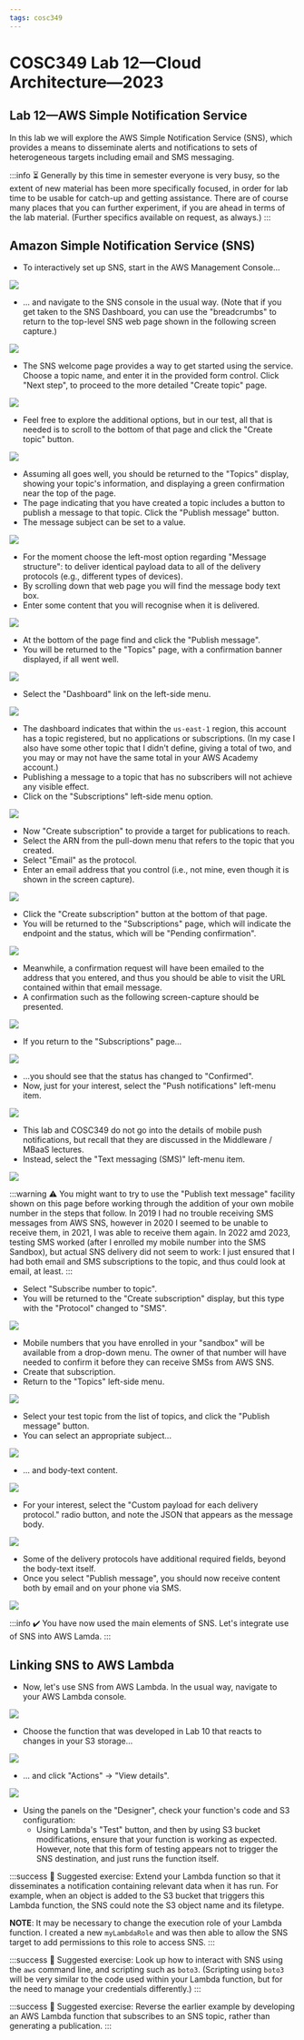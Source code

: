 ```yaml
---
tags: cosc349
---
```

# COSC349 Lab 12—Cloud Architecture—2023
## Lab 12—AWS Simple Notification Service
<!-- Screen captures of 950x800 -->

[Lab 11]: /aPDgQ1qBRvm_4g71edc4DA

In this lab we will explore the AWS Simple Notification Service (SNS), which provides a means to disseminate alerts and notifications to sets of heterogeneous targets including email and SMS messaging.

:::info
:hourglass_flowing_sand: 
Generally by this time in semester everyone is very busy, so the extent of new material has been more specifically focused, in order for lab time to be usable for catch-up and getting assistance. There are of course many places that you can further experiment, if you are ahead in terms of the lab material. (Further specifics available on request, as always.)
:::

## Amazon Simple Notification Service (SNS)

- To interactively set up SNS, start in the AWS Management Console...

![](https://hackmd.io/_uploads/SkRNqBKl6.png)

- ... and navigate to the SNS console in the usual way. (Note that if you get taken to the SNS Dashboard, you can use the "breadcrumbs" to return to the top-level SNS web page shown in the following screen capture.)

![](https://hackmd.io/_uploads/Bkrj9Btea.png)

- The SNS welcome page provides a way to get started using the service. Choose a topic name, and enter it in the provided form control. Click "Next step", to proceed to the more detailed "Create topic" page.

![](https://hackmd.io/_uploads/H1wxjSFx6.png)

- Feel free to explore the additional options, but in our test, all that is needed is to scroll to the bottom of that page and click the "Create topic" button.

![](https://hackmd.io/_uploads/SkkGsBtgT.png)

- Assuming all goes well, you should be returned to the "Topics" display, showing your topic's information, and displaying a green confirmation near the top of the page.
- The page indicating that you have created a topic includes a button to publish a message to that topic. Click the "Publish message" button.
- The message subject can be set to a value.

![](https://hackmd.io/_uploads/r1smjHFxp.png)

- For the moment choose the left-most option regarding "Message structure": to deliver identical payload data to all of the delivery protocols (e.g., different types of devices).
- By scrolling down that web page you will find the message body text box.
- Enter some content that you will recognise when it is delivered.

![](https://hackmd.io/_uploads/Sy3LiStxp.png)

- At the bottom of the page find and click the "Publish message".
- You will be returned to the "Topics" page, with a confirmation banner displayed, if all went well.

![](https://hackmd.io/_uploads/HJbOsHFla.png)

- Select the "Dashboard" link on the left-side menu.

![](https://hackmd.io/_uploads/H1rsiBFl6.png)

- The dashboard indicates that within the `us-east-1` region, this account has a topic registered, but no applications or subscriptions. (In my case I also have some other topic that I didn't define, giving a total of two, and you may or may not have the same total in your AWS Academy account.)
- Publishing a message to a topic that has no subscribers will not achieve any visible effect.
- Click on the "Subscriptions" left-side menu option.

![](https://hackmd.io/_uploads/H1qknSFxp.png)

- Now "Create subscription" to provide a target for publications to reach.
- Select the ARN from the pull-down menu that refers to the topic that you created.
- Select "Email" as the protocol.
- Enter an email address that you control (i.e., not mine, even though it is shown in the screen capture).

![](https://hackmd.io/_uploads/S1fzhHFl6.png)

- Click the "Create subscription" button at the bottom of that page.
- You will be returned to the "Subscriptions" page, which will indicate the endpoint and the status, which will be "Pending confirmation".

![](https://hackmd.io/_uploads/SkpX2BKl6.png)

- Meanwhile, a confirmation request will have been emailed to the address that you entered, and thus you should be able to visit the URL contained within that email message.
- A confirmation such as the following screen-capture should be presented.

![](https://hackmd.io/_uploads/BJ5q2BYxa.png)

- If you return to the "Subscriptions" page...

![](https://hackmd.io/_uploads/B1fhhHYga.png)

- ...you should see that the status has changed to "Confirmed".
- Now, just for your interest, select the "Push notifications" left-menu item.

![](https://hackmd.io/_uploads/r1Hp2Btxa.png)

- This lab and COSC349 do not go into the details of mobile push notifications, but recall that they are discussed in the Middleware / MBaaS lectures.
- Instead, select the "Text messaging (SMS)" left-menu item.

![](https://hackmd.io/_uploads/BJUe6Htl6.png)

:::warning
:warning:  You might want to try to use the "Publish text message" facility shown on this page before working through the addition of your own mobile number in the steps that follow. In 2019 I had no trouble receiving SMS messages from AWS SNS, however in 2020 I seemed to be unable to receive them, in 2021, I was able to receive them again. In 2022 amd 2023, testing SMS worked (after I enrolled my mobile number into the SMS Sandbox), but actual SNS delivery did not seem to work: I just ensured that I had both email and SMS subscriptions to the topic, and thus could look at email, at least.
:::

- Select "Subscribe number to topic".
- You will be returned to the "Create subscription" display, but this type with the "Protocol" changed to "SMS".

![](https://hackmd.io/_uploads/SywMRBFla.png)

- Mobile numbers that you have enrolled in your "sandbox" will be available from a drop-down menu. The owner of that number will have needed to confirm it before they can receive SMSs from AWS SNS.
- Create that subscription.
- Return to the "Topics" left-side menu.

![](https://hackmd.io/_uploads/ryLH0rtlp.png)

- Select your test topic from the list of topics, and click the "Publish message" button.
- You can select an appropriate subject...

![](https://hackmd.io/_uploads/r1GDRSYea.png)

- ... and body-text content.

![](https://hackmd.io/_uploads/HJ4YCBFla.png)

- For your interest, select the "Custom payload for each delivery protocol." radio button, and note the JSON that appears as the message body.

![](https://hackmd.io/_uploads/By8cCBYx6.png)

- Some of the delivery protocols have additional required fields, beyond the body-text itself.
- Once you select "Publish message", you should now receive content both by email and on your phone via SMS.

![](https://hackmd.io/_uploads/BJ120Htl6.png)


:::info
:heavy_check_mark: 
You have now used the main elements of SNS. Let's integrate use of SNS into AWS Lamda.
:::

## Linking SNS to AWS Lambda

- Now, let's use SNS from AWS Lambda. In the usual way, navigate to your AWS Lambda console.

![](https://hackmd.io/_uploads/H1JPy8Kxp.png)

- Choose the function that was developed in Lab 10 that reacts to changes in your S3 storage...

![](https://hackmd.io/_uploads/BJscJLFla.png)

- ... and click "Actions" -> "View details".

![](https://hackmd.io/_uploads/S1AjkUYx6.png)

- Using the panels on the "Designer", check your function's code and S3 configuration:
    - Using Lambda's "Test" button, and then by using S3 bucket modifications, ensure that your function is working as expected. However, note that this form of testing appears not to trigger the SNS destination, and just runs the function itself.

:::success
:pencil: 
Suggested exercise: Extend your Lambda function so that it disseminates a notification containing relevant data when it has run. For example, when an object is added to the S3 bucket that triggers this Lambda function, the SNS could note the S3 object name and its filetype.

**NOTE**: It may be necessary to change the execution role of your Lambda function. I created a new `myLambdaRole` and was then able to allow the SNS target to add permissions to this role to access SNS.
:::

:::success
:pencil: 
Suggested exercise: Look up how to interact with SNS using the `aws` command line, and scripting such as `boto3`. (Scripting using `boto3` will be very similar to the code used within your Lambda function, but for the need to manage your credentials differently.)
:::

:::success
:pencil: 
Suggested exercise: Reverse the earlier example by developing an AWS Lambda function that subscribes to an SNS topic, rather than generating a publication.
:::